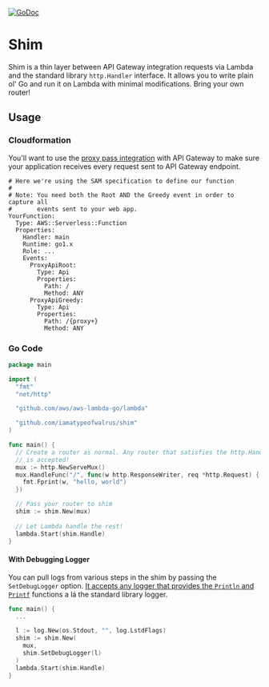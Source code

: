 [![GoDoc](https://godoc.org/github.com/iamatypeofwalrus/shim?status.svg)](https://godoc.org/github.com/iamatypeofwalrus/shim)

# Shim
Shim is a thin layer between API Gateway integration requests via Lambda and the standard library `http.Handler` interface. It allows you to write plain ol' Go and run it on Lambda with minimal modifications. Bring your own router!

## Usage
### Cloudformation
You'll want to use the [proxy pass integration](https://docs.aws.amazon.com/apigateway/latest/developerguide/api-gateway-set-up-simple-proxy.html) with API Gateway to make sure your application receives every request sent to API Gateway endpoint.

```
# Here we're using the SAM specification to define our function
#
# Note: You need both the Root AND the Greedy event in order to capture all
#       events sent to your web app.
YourFunction:
  Type: AWS::Serverless::Function
  Properties:
    Handler: main
    Runtime: go1.x
    Role: ...
    Events:
      ProxyApiRoot:
        Type: Api
        Properties:
          Path: /
          Method: ANY
      ProxyApiGreedy:
        Type: Api
        Properties:
          Path: /{proxy+}
          Method: ANY
```
### Go Code
```go
package main

import (
  "fmt"
  "net/http"

  "github.com/aws/aws-lambda-go/lambda"

  "github.com/iamatypeofwalrus/shim"
)

func main() {
  // Create a router as normal. Any router that satisfies the http.Handler interface
  // is accepted!
  mux := http.NewServeMux()
  mux.HandleFunc("/", func(w http.ResponseWriter, req *http.Request) {
    fmt.Fprint(w, "hello, world")
  })

  // Pass your router to shim
  shim := shim.New(mux)
  
  // Let Lambda handle the rest!
  lambda.Start(shim.Handle)
}
```

#### With Debugging Logger
You can pull logs from various steps in the shim by passing the `SetDebugLogger` option. [It accepts any logger that provides
the `Println` and `Printf`](https://github.com/iamatypeofwalrus/shim/blob/56bb8c10bbb8e36d964551ceace772f675141ec8/log.go#L5) functions a lá the standard library logger.

```go
func main() {
  ...

  l := log.New(os.Stdout, "", log.LstdFlags)
  shim := shim.New(
    mux,
    shim.SetDebugLogger(l)
  )
  lambda.Start(shim.Handle)
}
```
